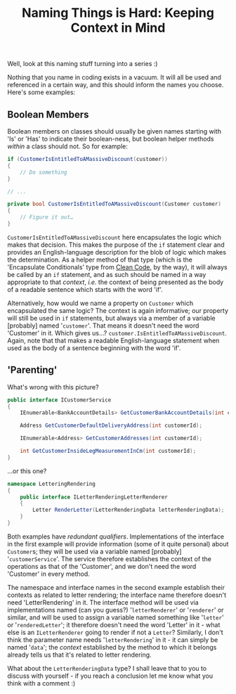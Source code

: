 ﻿---
layout: post
title: Naming Things is Hard&#58; Keeping Context in Mind
excerpt: Nothing that you name in coding exists in a vacuum. It will all be used and referenced in a certain way, and this should inform the names you choose. Here's some examples.
tags: [Naming Patterns]
---

Well, look at this naming stuff turning into a series :)

Nothing that you name in coding exists in a vacuum. It will all be used and referenced in a certain way, 
and this should inform the names you choose. Here's some examples:

## Boolean Members

Boolean members on classes should usually be given names starting with 'Is' or 'Has' to indicate their 
boolean-ness, but boolean helper methods _within_ a class should not. So for example:

```csharp
if (CustomerIsEntitledToAMassiveDiscount(customer))
{
    // Do something
}

// ...

private bool CustomerIsEntitledToAMassiveDiscount(Customer customer)
{
    // Figure it out…        
}
```

`CustomerIsEntitledToAMassiveDiscount` here encapsulates the logic which makes that decision. This makes 
the purpose of the `if` statement clear and provides an English-language description for the blob of logic 
which makes the determination. As a helper method of that type (which is the 'Encapsulate Conditionals' 
type from [Clean Code](https://www.amazon.co.uk/Clean-Code-Handbook-Software-Craftsmanship/dp/0132350882), 
by the way), it will always be called by an `if` statement, and as such should be named in a way appropriate 
to that _context_, _i.e._ the context of being presented as the body of a readable sentence which starts 
with the word 'if'.

Alternatively, how would we name a property on `Customer` which encapsulated the same logic? The context 
is again informative; our property will still be used in `if` statements, but always via a member of a 
variable [probably] named '`customer`'. That means it doesn't need the word 'Customer' in it. Which gives 
us...? `customer.IsEntitledToAMassiveDiscount`. Again, note that that makes a readable English-language 
statement when used as the body of a sentence beginning with the word 'if'.

## 'Parenting'

What's wrong with this picture?

```csharp
public interface ICustomerService
{
    IEnumerable<BankAccountDetails> GetCustomerBankAccountDetails(int customerId);

    Address GetCustomerDefaultDeliveryAddress(int customerId);

    IEnumerable<Address> GetCustomerAddresses(int customerId);

    int GetCustomerInsideLegMeasurementInCm(int customerId);
}
```

...or this one?

```csharp
namespace LetteringRendering
{
    public interface ILetterRenderingLetterRenderer
    {
        Letter RenderLetter(LetterRenderingData letterRenderingData);
    }
}
```

Both examples have _redundant qualifiers_. Implementations of the interface in the first example will provide 
information (some of it quite personal) about `Customer`s; they will be used via a variable named [probably] 
'`customerService`'. The service therefore establishes the context of the operations as that of the 'Customer', 
and we don't need the word 'Customer' in every method.

The namespace and interface names in the second example establish their contexts as related to letter rendering;
the interface name therefore doesn't need 'LetterRendering' in it. The interface method will be used via 
implementations named (can you guess?) '`letterRenderer`' or '`renderer`' or similar, and will be used to 
assign a variable named something like '`letter`' or '`renderedLetter`'; it therefore doesn't need the word 
'Letter' in it - what else is an `ILetterRenderer` going to render if not a `Letter`? Similarly, I don't think 
the parameter name needs '`letterRendering`' in it - it can simply be named '`data`'; the _context_ established 
by the method to which it belongs already tells us that it's related to letter rendering.

What about the `LetterRenderingData` type? I shall leave that to you to discuss with yourself - if you reach 
a conclusion let me know what you think with a comment :)